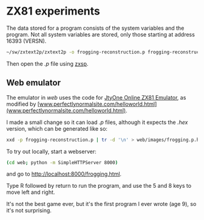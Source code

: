 # ZX81 experiments

The data stored for a program consists of the system variables and the program. Not all system variables are stored,
only those starting at address 16393 (VERSN).

```bash
~/sw/zxtext2p/zxtext2p -o frogging-reconstruction.p frogging-reconstruction.bas
```

Then open the _.p_ file using [zxsp](https://www.macupdate.com/app/mac/24529/zxsp).

## Web emulator

The emulator in _web_ uses the code for [JtyOne Online ZX81 Emulator](http://www.zx81stuff.org.uk/zx81/jtyone.html),
as modified by [www.perfectlynormalsite.com/helloworld.html](www.perfectlynormalsite.com/helloworld.html).

I made a small change so it can load _.p_ files, although it expects the _.hex_ version,
which can be generated like so:

```bash
xxd -p frogging-reconstruction.p | tr -d '\n' > web/images/frogging.p.hex
```

To try out locally, start a webserver:

```bash
(cd web; python -m SimpleHTTPServer 8000)
```

and go to [http://localhost:8000/frogging.html](http://localhost:8000/frogging.html).

Type R followed by return to run the program, and use the 5 and 8 keys to move left and right.

It's not the best game ever, but it's the first program I ever wrote (age 9), so it's not surprising.